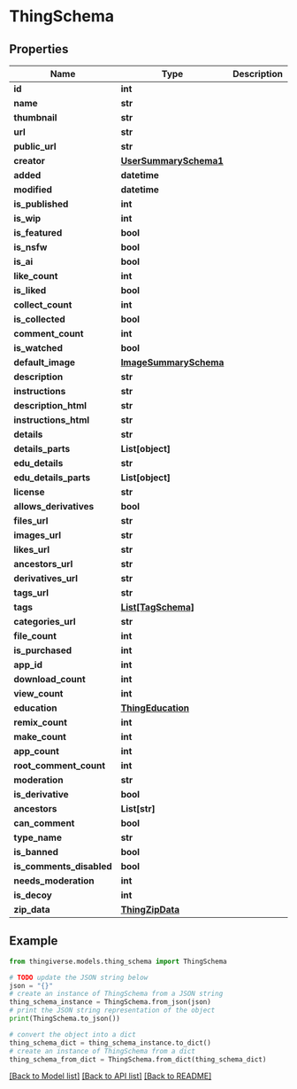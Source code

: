 # ThingSchema


## Properties

Name | Type | Description | Notes
------------ | ------------- | ------------- | -------------
**id** | **int** |  | 
**name** | **str** |  | 
**thumbnail** | **str** |  | [optional] 
**url** | **str** |  | [optional] 
**public_url** | **str** |  | [optional] 
**creator** | [**UserSummarySchema1**](UserSummarySchema1.md) |  | [optional] 
**added** | **datetime** |  | [optional] 
**modified** | **datetime** |  | [optional] 
**is_published** | **int** |  | [optional] 
**is_wip** | **int** |  | [optional] 
**is_featured** | **bool** |  | [optional] 
**is_nsfw** | **bool** |  | [optional] 
**is_ai** | **bool** |  | [optional] 
**like_count** | **int** |  | [optional] 
**is_liked** | **bool** |  | [optional] 
**collect_count** | **int** |  | [optional] 
**is_collected** | **bool** |  | [optional] 
**comment_count** | **int** |  | [optional] 
**is_watched** | **bool** |  | [optional] 
**default_image** | [**ImageSummarySchema**](ImageSummarySchema.md) |  | [optional] 
**description** | **str** |  | [optional] 
**instructions** | **str** |  | [optional] 
**description_html** | **str** |  | [optional] 
**instructions_html** | **str** |  | [optional] 
**details** | **str** |  | [optional] 
**details_parts** | **List[object]** |  | [optional] 
**edu_details** | **str** |  | [optional] 
**edu_details_parts** | **List[object]** |  | [optional] 
**license** | **str** |  | [optional] 
**allows_derivatives** | **bool** |  | [optional] 
**files_url** | **str** |  | [optional] 
**images_url** | **str** |  | [optional] 
**likes_url** | **str** |  | [optional] 
**ancestors_url** | **str** |  | [optional] 
**derivatives_url** | **str** |  | [optional] 
**tags_url** | **str** |  | [optional] 
**tags** | [**List[TagSchema]**](TagSchema.md) |  | [optional] 
**categories_url** | **str** |  | [optional] 
**file_count** | **int** |  | [optional] 
**is_purchased** | **int** |  | [optional] 
**app_id** | **int** |  | [optional] 
**download_count** | **int** |  | [optional] 
**view_count** | **int** |  | [optional] 
**education** | [**ThingEducation**](ThingEducation.md) |  | [optional] 
**remix_count** | **int** |  | [optional] 
**make_count** | **int** |  | [optional] 
**app_count** | **int** |  | [optional] 
**root_comment_count** | **int** |  | [optional] 
**moderation** | **str** |  | [optional] 
**is_derivative** | **bool** |  | [optional] 
**ancestors** | **List[str]** |  | [optional] 
**can_comment** | **bool** |  | [optional] 
**type_name** | **str** |  | [optional] 
**is_banned** | **bool** |  | [optional] 
**is_comments_disabled** | **bool** |  | [optional] 
**needs_moderation** | **int** |  | [optional] 
**is_decoy** | **int** |  | [optional] 
**zip_data** | [**ThingZipData**](ThingZipData.md) |  | [optional] 

## Example

```python
from thingiverse.models.thing_schema import ThingSchema

# TODO update the JSON string below
json = "{}"
# create an instance of ThingSchema from a JSON string
thing_schema_instance = ThingSchema.from_json(json)
# print the JSON string representation of the object
print(ThingSchema.to_json())

# convert the object into a dict
thing_schema_dict = thing_schema_instance.to_dict()
# create an instance of ThingSchema from a dict
thing_schema_from_dict = ThingSchema.from_dict(thing_schema_dict)
```
[[Back to Model list]](../README.md#documentation-for-models) [[Back to API list]](../README.md#documentation-for-api-endpoints) [[Back to README]](../README.md)


